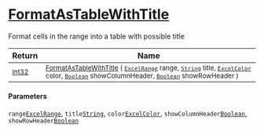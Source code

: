 # [FormatAsTableWithTitle](./ExcelHelper-100664031.md)

Format cells in the range into a table with possible title

| Return | Name | 
| --- | --- | 
| <sub>[Int32](https://docs.microsoft.com/en-us/dotnet/api/System.Int32)</sub>| <sub>[FormatAsTableWithTitle](./ExcelHelper-100664031.md) ( [`ExcelRange`](./ExcelHelper-100664031.md) range, [`String`](https://docs.microsoft.com/en-us/dotnet/api/System.String) title, [`ExcelColor`](./../Excel/ExcelColor.md) color, [`Boolean`](https://docs.microsoft.com/en-us/dotnet/api/System.Boolean) showColumnHeader, [`Boolean`](https://docs.microsoft.com/en-us/dotnet/api/System.Boolean) showRowHeader )</sub>| <br>


#### Parameters
 `range`[`ExcelRange`](./ExcelHelper-100664031.md),  `title`[`String`](https://docs.microsoft.com/en-us/dotnet/api/System.String),  `color`[`ExcelColor`](./../Excel/ExcelColor.md),  `showColumnHeader`[`Boolean`](https://docs.microsoft.com/en-us/dotnet/api/System.Boolean),  `showRowHeader`[`Boolean`](https://docs.microsoft.com/en-us/dotnet/api/System.Boolean)